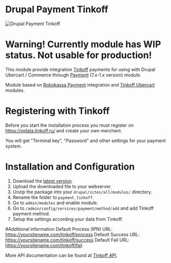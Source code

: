 # Drupal Payment Tinkoff
![Drupal Payment Tinkoff](https://img.shields.io/badge/Drupal-7.x-blue.svg)

# Warning! Currently module has WIP status. Not usable for production!
This module provide integration [Tinkoff](https://oplata.tinkoff.ru/) payments for using with Drupal Ubercart / Commerce through [Payment](https://www.drupal.org/project/payment) (7.x-1.x version) module.

Module based on [Robokassa Payment](https://www.drupal.org/project/robokassa_payment) integration and [Tinkoff Ubercart](https://oplata.tinkoff.ru/landing/develop/cms/ubercart) modules.

# Registering with Tinkoff
Before you start the installation process you must register on https://oplata.tinkoff.ru/ and create your own merchant.

You will get "Terminal key", "Password" and other settings for your payment system.

# Installation and Configuration
1. Download the [latest version](https://github.com/UksusoFF/drupal-payment_tinkoff/archive/master.zip).
2. Upload the downloaded file to your webserver.
3. Unzip the package into your `drupal/sites/all/modules/` directory.
4. Rename the folder to `payment_tinkoff`.
5. Go to `admin/modules` and enable module.
6. Go to `/admin/config/services/payment/method/add` and add Tinkoff payment method.
7. Setup the settings according your data from Tinkoff.

#Additional information
Default Process (IPN) URL: https://yoursitename.com/tinkoff/process
Default Success URL: https://yoursitename.com/tinkoff/success
Default Fail URL: https://yoursitename.com/tinkoff/fail

More API documentation can be found at [Tinkoff API](https://oplata.tinkoff.ru/landing/develop/documentation).
